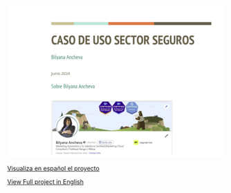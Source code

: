 ![Preview of the PDF](https://github.com/ba23-python/SQL-Assignment/blob/main/screenshot-caso.PNG)

[Visualiza en español el proyecto](https://github.com/ba23-python/SQL-Assignment/blob/main/Caso%20de%20uso-SFMC-sector-SEGUROS-Bilyana-Ancheva.pdf)

[View Full project in English](https://github.com/ba23-python/SQL-Assignment/blob/main/Portfolio-EN-insurance%20project%20-Bilyana-Ancheva%20(2).pdf)
